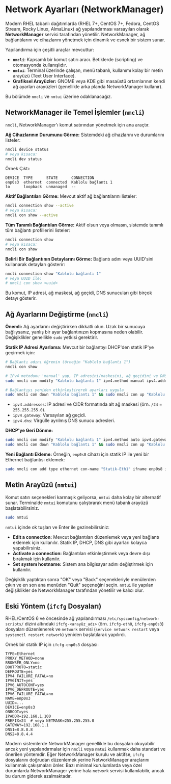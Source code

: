 # Network Ayarları (NetworkManager)

Modern RHEL tabanlı dağıtımlarda (RHEL 7+, CentOS 7+, Fedora, CentOS Stream, Rocky Linux, AlmaLinux) ağ yapılandırması varsayılan olarak **NetworkManager** servisi tarafından yönetilir. NetworkManager, ağ bağlantılarını ve cihazlarını yönetmek için dinamik ve esnek bir sistem sunar.

Yapılandırma için çeşitli araçlar mevcuttur:
*   **`nmcli`**: Kapsamlı bir komut satırı aracı. Betiklerde (scripting) ve otomasyonda kullanışlıdır.
*   **`nmtui`**: Terminal üzerinde çalışan, menü tabanlı, kullanımı kolay bir metin arayüzü (Text User Interface).
*   **Grafiksel Arayüzler:** GNOME veya KDE gibi masaüstü ortamlarının kendi ağ ayarları arayüzleri (genellikle arka planda NetworkManager kullanır).

Bu bölümde `nmcli` ve `nmtui` üzerine odaklanacağız.

## NetworkManager ile Temel İşlemler (`nmcli`)

`nmcli`, NetworkManager'ı komut satırından yönetmek için ana araçtır.

**Ağ Cihazlarının Durumunu Görme:**
Sistemdeki ağ cihazlarını ve durumlarını listeler:
```bash
nmcli device status
# veya kısaca:
nmcli dev status
```
Örnek Çıktı:
```
DEVICE  TYPE      STATE      CONNECTION 
enp0s3  ethernet  connected  Kablolu bağlantı 1 
lo      loopback  unmanaged  --                 
```

**Aktif Bağlantıları Görme:**
Mevcut aktif ağ bağlantılarını listeler:
```bash
nmcli connection show --active
# veya kısaca:
nmcli con show --active
```

**Tüm Tanımlı Bağlantıları Görme:**
Aktif olsun veya olmasın, sistemde tanımlı tüm bağlantı profillerini listeler:
```bash
nmcli connection show
# veya kısaca:
nmcli con show
```

**Belirli Bir Bağlantının Detaylarını Görme:**
Bağlantı adını veya UUID'sini kullanarak detayları gösterir:
```bash
nmcli connection show "Kablolu bağlantı 1" 
# veya UUID ile:
# nmcli con show <uuid>
```
Bu komut, IP adresi, ağ maskesi, ağ geçidi, DNS sunucuları gibi birçok detayı gösterir.

## Ağ Ayarlarını Değiştirme (`nmcli`)

**Önemli:** Ağ ayarlarını değiştirirken dikkatli olun. Uzak bir sunucuya bağlıysanız, yanlış bir ayar bağlantınızın kopmasına neden olabilir. Değişiklikler genellikle `sudo` yetkisi gerektirir.

**Statik IP Adresi Ayarlama:**
Mevcut bir bağlantıyı DHCP'den statik IP'ye geçirmek için:
```bash
# Bağlantı adını öğrenin (örneğin "Kablolu bağlantı 1")
nmcli con show

# IPv4 metodunu 'manual' yap, IP adresini/maskesini, ağ geçidini ve DNS'i ayarla
sudo nmcli con modify "Kablolu bağlantı 1" ipv4.method manual ipv4.addresses 192.168.1.100/24 ipv4.gateway 192.168.1.1 ipv4.dns "8.8.8.8,8.8.4.4"

# Bağlantıyı yeniden etkinleştirerek ayarları uygula
sudo nmcli con down "Kablolu bağlantı 1" && sudo nmcli con up "Kablolu bağlantı 1" 
```
*   `ipv4.addresses`: IP adresi ve CIDR formatında alt ağ maskesi (örn. `/24` = `255.255.255.0`).
*   `ipv4.gateway`: Varsayılan ağ geçidi.
*   `ipv4.dns`: Virgülle ayrılmış DNS sunucu adresleri.

**DHCP'ye Geri Dönme:**
```bash
sudo nmcli con modify "Kablolu bağlantı 1" ipv4.method auto ipv4.gateway "" ipv4.dns ""
sudo nmcli con down "Kablolu bağlantı 1" && sudo nmcli con up "Kablolu bağlantı 1" 
```

**Yeni Bağlantı Ekleme:**
Örneğin, `enp0s8` cihazı için statik IP ile yeni bir Ethernet bağlantısı eklemek:
```bash
sudo nmcli con add type ethernet con-name "Statik-Eth1" ifname enp0s8 ipv4.method manual ipv4.addresses 10.0.0.50/24 ipv4.gateway 10.0.0.1 ipv4.dns "10.0.0.1"
```

## Metin Arayüzü (`nmtui`)

Komut satırı seçenekleri karmaşık geliyorsa, `nmtui` daha kolay bir alternatif sunar. Terminalde `nmtui` komutunu çalıştırarak menü tabanlı arayüzü başlatabilirsiniz.

```bash
sudo nmtui
```

`nmtui` içinde ok tuşları ve Enter ile gezinebilirsiniz:
*   **Edit a connection:** Mevcut bağlantıları düzenlemek veya yeni bağlantı eklemek için kullanılır. Statik IP, DHCP, DNS gibi ayarları kolayca yapabilirsiniz.
*   **Activate a connection:** Bağlantıları etkinleştirmek veya devre dışı bırakmak için kullanılır.
*   **Set system hostname:** Sistem ana bilgisayar adını değiştirmek için kullanılır.

Değişiklik yaptıktan sonra "OK" veya "Back" seçenekleriyle menülerden çıkın ve en son ana menüden "Quit" seçeneğini seçin. `nmtui` ile yapılan değişiklikler de NetworkManager tarafından yönetilir ve kalıcı olur.

## Eski Yöntem (`ifcfg` Dosyaları)

RHEL/CentOS 6 ve öncesinde ağ yapılandırması `/etc/sysconfig/network-scripts/` dizini altındaki `ifcfg-<arayüz_adı>` (örn. `ifcfg-eth0`, `ifcfg-enp0s3`) dosyaları düzenlenerek ve `network` servisi (`service network restart` veya `systemctl restart network`) yeniden başlatılarak yapılırdı.

Örnek bir statik IP için `ifcfg-enp0s3` dosyası:
```
TYPE=Ethernet
PROXY_METHOD=none
BROWSER_ONLY=no
BOOTPROTO=static
DEFROUTE=yes
IPV4_FAILURE_FATAL=no
IPV6INIT=yes
IPV6_AUTOCONF=yes
IPV6_DEFROUTE=yes
IPV6_FAILURE_FATAL=no
NAME=enp0s3
UUID=...
DEVICE=enp0s3
ONBOOT=yes
IPADDR=192.168.1.100
PREFIX=24  # veya NETMASK=255.255.255.0
GATEWAY=192.168.1.1
DNS1=8.8.8.8
DNS2=8.8.4.4
```

Modern sistemlerde NetworkManager genellikle bu dosyaları okuyabilir ancak yeni yapılandırmalar için `nmcli` veya `nmtui` kullanmak daha standart ve önerilen yöntemdir. Eğer NetworkManager kurulu ve aktifse, `ifcfg` dosyalarını doğrudan düzenlemek yerine NetworkManager araçlarını kullanmak çakışmaları önler. Bazı minimal kurulumlarda veya özel durumlarda NetworkManager yerine hala `network` servisi kullanılabilir, ancak bu durum giderek azalmaktadır.
